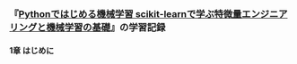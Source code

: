 ### 『[Pythonではじめる機械学習 scikit-learnで学ぶ特微量エンジニアリングと機械学習の基礎](https://goo.gl/vgHFZi "Pythonではじめる機械学習 scikit-learnで学ぶ特微量エンジニアリングと機械学習の基礎")』の学習記録
  
#### 1章 はじめに
